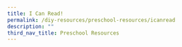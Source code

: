 ```yaml
---
title: I Can Read!
permalink: /diy-resources/preschool-resources/icanread
description: ""
third_nav_title: Preschool Resources
---
```

